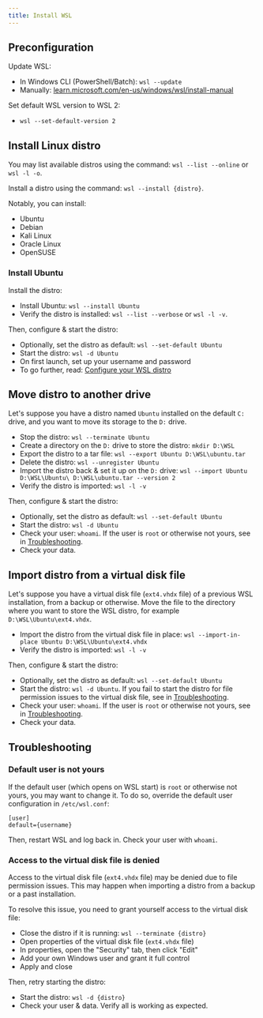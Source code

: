 ```yaml
---
title: Install WSL
---
```


## Preconfiguration

Update WSL:
- In Windows CLI (PowerShell/Batch): `wsl --update`
- Manually: [learn.microsoft.com/en-us/windows/wsl/install-manual](https://learn.microsoft.com/en-us/windows/wsl/install-manual)

Set default WSL version to WSL 2:
- `wsl --set-default-version 2`


## Install Linux distro

You may list available distros using the command: `wsl --list --online` or `wsl -l -o`.

Install a distro using the command: `wsl --install {distro}`.

Notably, you can install:
- Ubuntu
- Debian
- Kali Linux
- Oracle Linux
- OpenSUSE

### Install Ubuntu

Install the distro:
- Install Ubuntu: `wsl --install Ubuntu`
- Verify the distro is installed: `wsl --list --verbose` or `wsl -l -v`.

Then, configure & start the distro:
- Optionally, set the distro as default: `wsl --set-default Ubuntu`
- Start the distro: `wsl -d Ubuntu`
- On first launch, set up your username and password
- To go further, read: [Configure your WSL distro](<Configure>)


## Move distro to another drive

Let's suppose you have a distro named `Ubuntu` installed on the default `C:` drive, and you want to move its storage to the `D:` drive.

- Stop the distro: `wsl --terminate Ubuntu`
- Create a directory on the `D:` drive to store the distro: `mkdir D:\WSL`
- Export the distro to a tar file: `wsl --export Ubuntu D:\WSL\ubuntu.tar`
- Delete the distro: `wsl --unregister Ubuntu`
- Import the distro back & set it up on the `D:` drive: `wsl --import Ubuntu D:\WSL\Ubuntu\ D:\WSL\ubuntu.tar --version 2`
- Verify the distro is imported: `wsl -l -v`

Then, configure & start the distro:
- Optionally, set the distro as default: `wsl --set-default Ubuntu`
- Start the distro: `wsl -d Ubuntu`
- Check your user: `whoami`. If the user is `root` or otherwise not yours, see in [Troubleshooting](#default-user-is-not-yours).
- Check your data.

<!-- https://learn.microsoft.com/fr-fr/windows/wsl/use-custom-distro -->


## Import distro from a virtual disk file

Let's suppose you have a virtual disk file (`ext4.vhdx` file) of a previous WSL installation, from a backup or otherwise. Move the file to the directory where you want to store the WSL distro, for example `D:\WSL\Ubuntu\ext4.vhdx`.

- Import the distro from the virtual disk file in place: `wsl --import-in-place Ubuntu D:\WSL\Ubuntu\ext4.vhdx`
- Verify the distro is imported: `wsl -l -v`

Then, configure & start the distro:
- Optionally, set the distro as default: `wsl --set-default Ubuntu`
- Start the distro: `wsl -d Ubuntu`. If you fail to start the distro for file permission issues to the virtual disk file, see in [Troubleshooting](#import-distro-from-past-installation).
- Check your user: `whoami`. If the user is `root` or otherwise not yours, see in [Troubleshooting](#default-user-is-not-yours).
- Check your data.


## Troubleshooting

### Default user is not yours

If the default user (which opens on WSL start) is `root` or otherwise not yours, you may want to change it. To do so, override the default user configuration in `/etc/wsl.conf`:

```properties
[user]
default={username}
```

Then, restart WSL and log back in. Check your user with `whoami`.

### Access to the virtual disk file is denied

Access to the virtual disk file (`ext4.vhdx` file) may be denied due to file permission issues.
This may happen when importing a distro from a backup or a past installation.

To resolve this issue, you need to grant yourself access to the virtual disk file:
- Close the distro if it is running: `wsl --terminate {distro}`
- Open properties of the virtual disk file (`ext4.vhdx` file)
- In properties, open the "Security" tab, then click "Edit"
- Add your own Windows user and grant it full control
- Apply and close

Then, retry starting the distro:
- Start the distro: `wsl -d {distro}`
- Check your user & data. Verify all is working as expected.
